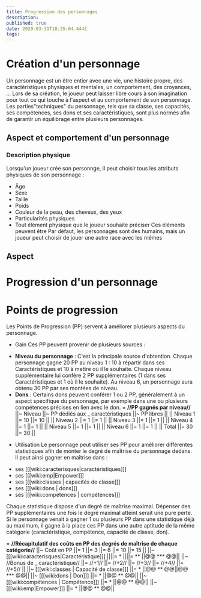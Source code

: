 ```yaml
---
title: Progression des personnages
description: 
published: true
date: 2020-03-31T18:35:04.444Z
tags: 
---
```


# Création d'un personnage
Un personnage est un être entier avec une vie, une histoire propre, des caractéristiques physiques et mentales, un comportement, des croyances, ... Lors de sa création, le joueur peut laisser libre cours à son imagination pour tout ce qui touche à l'aspect et au comportement de son personnage. Les parties"techniques" du personnage, tels que sa classe, ses capacités, ses compétences, ses dons et ses caractéristiques, sont plus normés afin de garantir un équilibrage entre plusieurs personnages.
## Aspect et comportement d'un personnage
### Description physique
Lorsqu'un joueur crée son personnge, il peut choisir tous les attributs physiques de son personnage :
* Âge
* Sexe
* Taille
* Poids
* Couleur de la peau, des cheveux, des yeux
* Particularités physiques
* Tout élément physique que le joueur souhaite préciser
Ces éléments peuvent être 
Par défaut, les personnages sont des humains, mais un joueur peut choisir de jouer une autre race avec les mêmes 

## Aspect 


# Progression d'un personnage


# Points de progression
Les Points de Progression (PP) servent à améliorer plusieurs aspects du personnage.
+ Gain
Ces PP peuvent provenir de plusieurs sources :
* **Niveau du personnage** : C'est la principale source d'obtention. Chaque personnage gagne 20 PP au niveau 1 : 10 à répartir dans ses Caractéristiques et 10 à mettre où il le souhaite. Chaque niveau supplémentaire lui confère 2 PP supplémentaires (1 dans ses Caractéristiques et 1 où il le souhaite). Au niveau 6, un personnage aura obtenu 30 PP par ses montées de niveau.
* **Dons** : Certains dons peuvent conférer 1 ou 2 PP, généralement à un aspect spécifique du personnage, par exemple dans une ou plusieurs compétences précises en lien avec le don.
= **//PP gagnés par niveau//**
||~ Niveau ||~ PP dédiés aux _
caractéristiques ||~ PP libres ||
|| Niveau 1 ||= 10 ||= 10 ||
|| Niveau 2 ||= 1 ||= 1 ||
|| Niveau 3 ||= 1 ||= 1 ||
|| Niveau 4 ||= 1 ||= 1 ||
|| Niveau 5 ||= 1 ||= 1 ||
|| Niveau 6 ||= 1 ||= 1 ||
|| Total ||= 30 ||= 30 ||

+ Utilisation
Le personnage peut utiliser ses PP pour améliorer différentes statistiques afin de monter le degré de maîtrise du personnage dedans. Il peut ainsi gagner en maîtrise dans :
* ses [[[wiki:caracterisques|caractéristiques]]]
* ses [[[wiki:emp|Empower]]]
* ses [[[wiki:classes | capacités de classe]]]
* ses [[[wiki:dons | dons]]]
* ses [[[wiki:compétences | compétences]]]

Chaque statistique dispose d'un degré de maîtrise maximal. Dépenser des PP supplémentaires une fois le degré maximal atteint serait une pure perte. Si le personnage venait à gagner 1 ou plusieurs PP dans une statistique déjà au maximum, il gagne à la place ces PP dans une autre aptitude de la même catégorie (caractéristique, compétence, capacité de classe, don).

= **//Récapitulatif des coûts en PP des degrés de maîtrise de chaque catégorie//**
||~ Coût en PP ||= 1 ||= 3 ||= 6 ||= 10 ||= 15 ||
||~ [[[wiki:caracterisques|Caractéristique]]] ||||= * ||||= ** ||@@ *** @@||
||~ //Bonus de _
caractéristique// ||= //+1// ||= //+2// ||= //+3// ||= //+4// ||= //+5// ||
||~ [[[wiki:classes | Capacité de classe]]] ||= * ||@@ ** @@||@@ *** @@||
||~ [[[wiki:dons | Don]]] ||= * ||@@ ** @@||
||~ [[[wiki:compétences | Compétence]]] ||= * ||@@ ** @@||
||~ [[[wiki:emp|Empower]]] ||= * ||@@ ** @@||